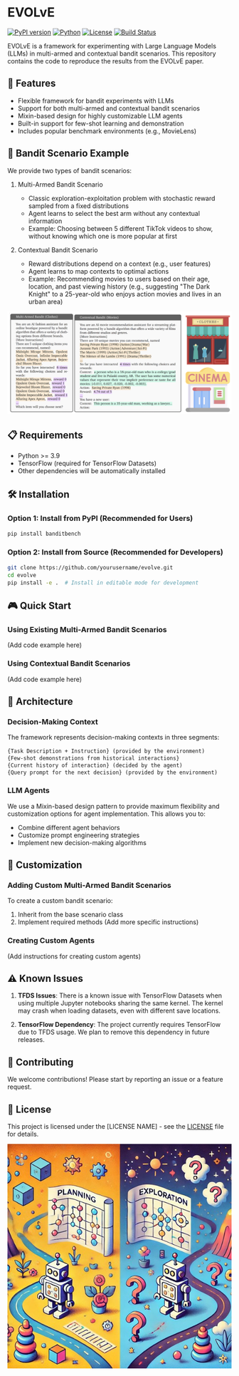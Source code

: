 # EVOLvE

[![PyPI version](https://badge.fury.io/py/banditbench.svg)](https://badge.fury.io/py/banditbench)
[![Python](https://img.shields.io/badge/python-3.9+-blue.svg)](https://www.python.org/downloads/)
[![License](https://img.shields.io/badge/License-MIT-green.svg)](https://opensource.org/licenses/MIT)
[![Build Status](https://github.com/allenanie/evolve/actions/workflows/python-app.yml/badge.svg)](https://github.com/allenanie/evolve/actions)

EVOLvE is a framework for experimenting with Large Language Models (LLMs) in multi-armed and contextual bandit scenarios. This repository contains the code to reproduce the results from the EVOLvE paper.

## 🚀 Features

- Flexible framework for bandit experiments with LLMs
- Support for both multi-armed and contextual bandit scenarios
- Mixin-based design for highly customizable LLM agents
- Built-in support for few-shot learning and demonstration
- Includes popular benchmark environments (e.g., MovieLens)

## 🎯 Bandit Scenario Example

We provide two types of bandit scenarios:

1. Multi-Armed Bandit Scenario
   - Classic exploration-exploitation problem with stochastic reward sampled from a fixed distributions
   - Agent learns to select the best arm without any contextual information
   - Example: Choosing between 5 different TikTok videos to show, without knowing which one is more popular at first

2. Contextual Bandit Scenario
   - Reward distributions depend on a context (e.g., user features)
   - Agent learns to map contexts to optimal actions
   - Example: Recommending movies to users based on their age, location, and past viewing history (e.g., suggesting "The Dark Knight" to a 25-year-old who enjoys action movies and lives in an urban area)

<p align="center">
  <img src="https://github.com/allenanie/EVOLvE/blob/main/assets/bandit_scenario.png?raw=true" alt="Bandit Scenario Example"/>
</p>

## 📋 Requirements

- Python >= 3.9
- TensorFlow (required for TensorFlow Datasets)
- Other dependencies will be automatically installed

## 🛠️ Installation

### Option 1: Install from PyPI (Recommended for Users)

```bash
pip install banditbench
```

### Option 2: Install from Source (Recommended for Developers)

```bash
git clone https://github.com/yourusername/evolve.git
cd evolve
pip install -e .  # Install in editable mode for development
```

## 🎮 Quick Start

### Using Existing Multi-Armed Bandit Scenarios

(Add code example here)

### Using Contextual Bandit Scenarios

(Add code example here)

## 🧩 Architecture

### Decision-Making Context

The framework represents decision-making contexts in three segments:

```text
{Task Description + Instruction} (provided by the environment)
{Few-shot demonstrations from historical interactions}
{Current history of interaction} (decided by the agent)
{Query prompt for the next decision} (provided by the environment)
```

### LLM Agents

We use a Mixin-based design pattern to provide maximum flexibility and customization options for agent implementation. This allows you to:
- Combine different agent behaviors
- Customize prompt engineering strategies
- Implement new decision-making algorithms

## 🔧 Customization

### Adding Custom Multi-Armed Bandit Scenarios

To create a custom bandit scenario:
1. Inherit from the base scenario class
2. Implement required methods
(Add more specific instructions)

### Creating Custom Agents

(Add instructions for creating custom agents)

## ⚠️ Known Issues

1. **TFDS Issues**: There is a known issue with TensorFlow Datasets when using multiple Jupyter notebooks sharing the same kernel. The kernel may crash when loading datasets, even with different save locations.

2. **TensorFlow Dependency**: The project currently requires TensorFlow due to TFDS usage. We plan to remove this dependency in future releases.

## 🤝 Contributing

We welcome contributions! Please start by reporting an issue or a feature request.

## 📄 License

This project is licensed under the [LICENSE NAME] - see the [LICENSE](LICENSE) file for details.

<p align="center">
  <img src="https://github.com/allenanie/EVOLvE/blob/main/assets/main.jpeg?raw=true" alt="EVOLvE Framework Overview"/>
</p>
